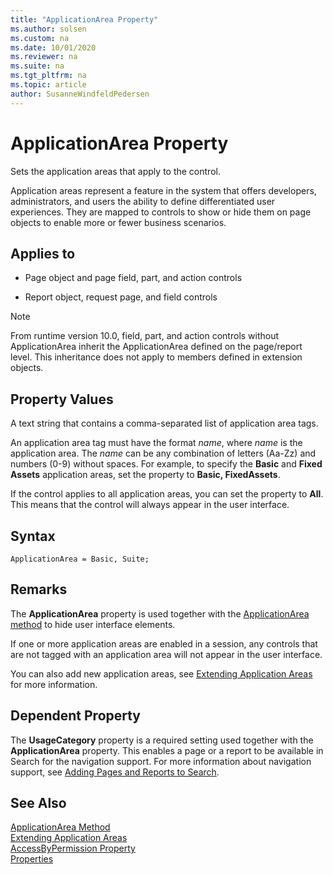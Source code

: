 ```yaml
---
title: "ApplicationArea Property"
ms.author: solsen
ms.custom: na
ms.date: 10/01/2020
ms.reviewer: na
ms.suite: na
ms.tgt_pltfrm: na
ms.topic: article
author: SusanneWindfeldPedersen
---
```


# ApplicationArea Property
Sets the application areas that apply to the control.

Application areas represent a feature in the system that offers developers, administrators, and users the ability to define differentiated user experiences. They are mapped to controls to show or hide them on page objects to enable more or fewer business scenarios.
  
## Applies to  
  
- Page object and page field, part, and action controls 
  
- Report object, request page, and field controls  
  
> [!NOTE]
> From runtime version 10.0, field, part, and action controls without ApplicationArea inherit the ApplicationArea defined on the page/report level. This inheritance does not apply to members defined in extension objects.

## Property Values  
A text string that contains a comma-separated list of application area tags.  
  
An application area tag must have the format *name*, where *name* is the application area. The *name* can be any combination of letters (Aa-Zz) and numbers (0-9) without spaces. For example, to specify the **Basic** and **Fixed Assets** application areas, set the property to **Basic, FixedAssets**.  
  
If the control applies to all application areas, you can set the property to **All**. This means that the control will always appear in the user interface.  
 
## Syntax
```AL
ApplicationArea = Basic, Suite;
```

## Remarks  
The **ApplicationArea** property is used together with the [ApplicationArea method](../methods-auto/session/session-applicationarea-method.md) to hide user interface elements.  
  
If one or more application areas are enabled in a session, any controls that are not tagged with an application area will not appear in the user interface. 

You can also add new application areas, see [Extending Application Areas](../devenv-extending-application-areas.md) for more information.

## Dependent Property

The **UsageCategory** property is a required setting used together with the **ApplicationArea** property. This enables a page or a report to be available in Search for the navigation support. For more information about navigation support, see [Adding Pages and Reports to Search](../devenv-al-menusuite-functionality.md).  
   
## See Also  

[ApplicationArea Method](../methods-auto/session/session-applicationarea-method.md)  
[Extending Application Areas](../devenv-extending-application-areas.md)  
[AccessByPermission Property](devenv-accessbypermission-property.md)  
[Properties](devenv-properties.md)
